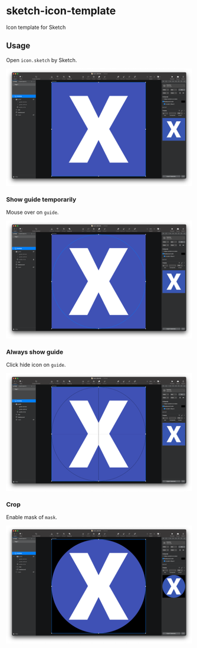 # sketch-icon-template

Icon template for Sketch

## Usage

Open `icon.sketch` by Sketch.

![screenshot_1.png](meta/screenshot_1.png)

### Show guide temporarily

Mouse over on `guide`.

![screenshot_2.png](meta/screenshot_2.png)

### Always show guide

Click hide icon on `guide`.

![screenshot_3.png](meta/screenshot_3.png)

### Crop

Enable mask of `mask`.

![screenshot_4.png](meta/screenshot_4.png)
